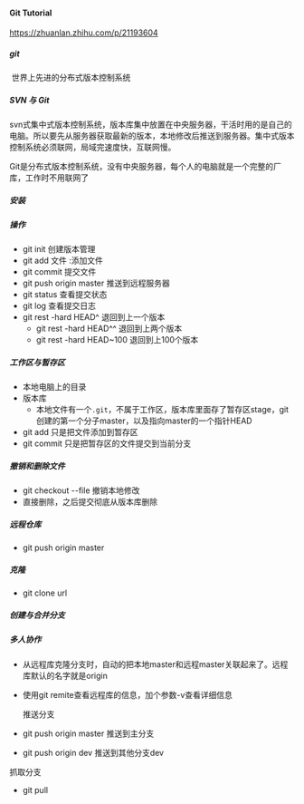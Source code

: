 #### Git Tutorial
https://zhuanlan.zhihu.com/p/21193604

##### git

​    世界上先进的分布式版本控制系统

#####  SVN 与 Git

​     svn式集中式版本控制系统，版本库集中放置在中央服务器，干活时用的是自己的电脑。所以要先从服务器获取最新的版本，本地修改后推送到服务器。集中式版本控制系统必须联网，局域完速度快，互联网慢。  

​      Git是分布式版本控制系统，没有中央服务器，每个人的电脑就是一个完整的厂库，工作时不用联网了

##### 安装

##### 操作

- git init 创建版本管理
- git add 文件   :添加文件
- git commit 提交文件
- git push origin master 推送到远程服务器
- git status 查看提交状态
- git log 查看提交日志
- git rest -hard HEAD^  退回到上一个版本
  - git rest -hard HEAD^^  退回到上两个版本
  - git rest -hard HEAD~100  退回到上100个版本



##### 工作区与暂存区

- 本地电脑上的目录
- 版本库
  - 本地文件有一个`.git`，不属于工作区，版本库里面存了暂存区stage，git创建的第一个分子master，以及指向master的一个指针HEAD
- git add 只是把文件添加到暂存区
- git commit 只是把暂存区的文件提交到当前分支

##### 撤销和删除文件

- git checkout --file  撤销本地修改
- 直接删除，之后提交彻底从版本库删除

##### 远程仓库

- git push origin master

##### 克隆

- git clone url



##### 创建与合并分支





##### 多人协作

- 从远程库克隆分支时，自动的把本地master和远程master关联起来了。远程库默认的名字就是origin
- 使用git remite查看远程库的信息，加个参数-v查看详细信息

  推送分支

- git push origin master 推送到主分支
- git push origin dev 推送到其他分支dev

抓取分支

- git pull
